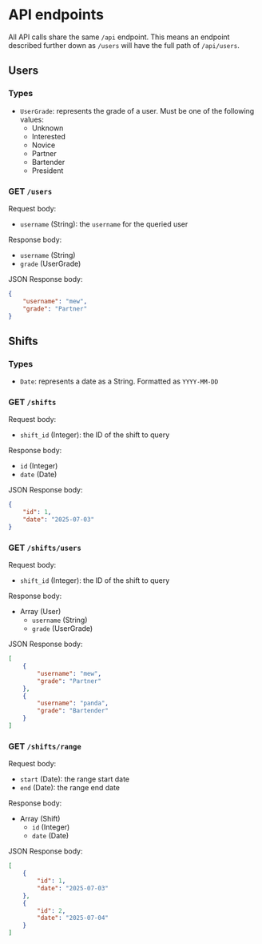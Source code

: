 # API endpoints

All API calls share the same `/api` endpoint. This means an endpoint described further down as `/users` will have the full path of `/api/users`.

## Users

### Types

- `UserGrade`: represents the grade of a user. Must be one of the following values:
  - Unknown
  - Interested
  - Novice
  - Partner
  - Bartender
  - President

### GET `/users`

Request body:
- `username` (String): the `username` for the queried user

Response body:
- `username` (String)
- `grade` (UserGrade)

JSON Response body:
```json
{
    "username": "mew",
    "grade": "Partner"
}
```

## Shifts

### Types

- `Date`: represents a date as a String. Formatted as `YYYY-MM-DD`

### GET `/shifts`

Request body:
- `shift_id` (Integer): the ID of the shift to query

Response body:
- `id` (Integer)
- `date` (Date)

JSON Response body:
```json
{
    "id": 1,
    "date": "2025-07-03"
}
```

### GET `/shifts/users`

Request body:
- `shift_id` (Integer): the ID of the shift to query

Response body:
- Array (User)
  - `username` (String)
  - `grade` (UserGrade)

JSON Response body:
```json
[
    {
        "username": "mew",
        "grade": "Partner"
    },
    {
        "username": "panda",
        "grade": "Bartender"
    }
]
```

### GET `/shifts/range`

Request body:
- `start` (Date): the range start date
- `end` (Date): the range end date

Response body:
- Array (Shift)
  - `id` (Integer)
  - `date` (Date)

JSON Response body:
```json
[
    {
        "id": 1,
        "date": "2025-07-03"
    },
    {
        "id": 2,
        "date": "2025-07-04"
    }
]
```
